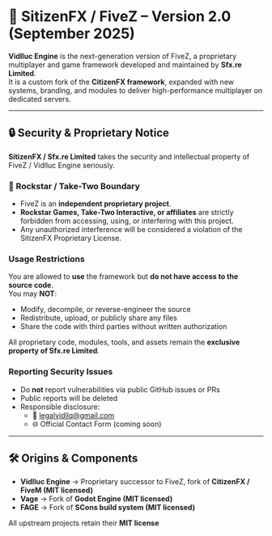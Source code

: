 # 🚀 SitizenFX / FiveZ – Version 2.0 (September 2025)

**Vidlluc Engine** is the next-generation version of FiveZ, a proprietary multiplayer and game framework developed and maintained by **Sfx.re Limited**.  
It is a custom fork of the **CitizenFX framework**, expanded with new systems, branding, and modules to deliver high-performance multiplayer on dedicated servers.

---

## 🔒 Security & Proprietary Notice

**SitizenFX / Sfx.re Limited** takes the security and intellectual property of FiveZ / Vidlluc Engine seriously.

### 🚫 Rockstar / Take-Two Boundary
- FiveZ is an **independent proprietary project**.  
- **Rockstar Games, Take-Two Interactive, or affiliates** are strictly forbidden from accessing, using, or interfering with this project.  
- Any unauthorized interference will be considered a violation of the SitizenFX Proprietary License.

### Usage Restrictions
You are allowed to **use** the framework but **do not have access to the source code**.  
You may **NOT**:  
- Modify, decompile, or reverse-engineer the source  
- Redistribute, upload, or publicly share any files  
- Share the code with third parties without written authorization  

All proprietary code, modules, tools, and assets remain the **exclusive property of Sfx.re Limited**.

### Reporting Security Issues
- Do **not** report vulnerabilities via public GitHub issues or PRs  
- Public reports will be deleted  
- Responsible disclosure:  
  - 📧 legalvidllq@gmail.com  
  - 🌐 Official Contact Form (coming soon)

---

## 🛠 Origins & Components

- **Vidlluc Engine** → Proprietary successor to FiveZ, fork of **CitizenFX / FiveM (MIT licensed)**  
- **Vage** → Fork of **Godot Engine (MIT licensed)**  
- **FAGE** → Fork of **SCons build system (MIT licensed)**  

All upstream projects retain their **MIT license**